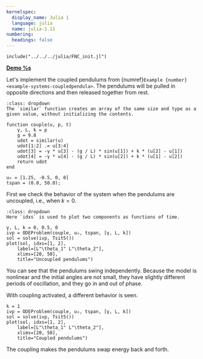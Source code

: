 ```yaml
---
kernelspec:
  display_name: Julia 1
  language: julia
  name: julia-1.11
numbering:
  headings: false
---
```

```{code-cell}
include("../../../julia/FNC_init.jl")
```
[**Demo %s**](#demo-systems-coupledpendula)

Let's implement the coupled pendulums from {numref}`Example {number} <example-systems-coupledpendula>`. The pendulums will be pulled in opposite directions and then released together from rest.
```{tip}
:class: dropdown
The `similar` function creates an array of the same size and type as a given value, without initializing the contents.
```

```{code-cell}
function couple(u, p, t)
    γ, L, k = p
    g = 9.8
    udot = similar(u)
    udot[1:2] .= u[3:4]
    udot[3] = -γ * u[3] - (g / L) * sin(u[1]) + k * (u[2] - u[1])
    udot[4] = -γ * u[4] - (g / L) * sin(u[2]) + k * (u[1] - u[2])
    return udot
end

u₀ = [1.25, -0.5, 0, 0]
tspan = (0.0, 50.0);
```

First we check the behavior of the system when the pendulums are uncoupled, i.e., when $k=0$.
```{tip}
:class: dropdown
Here `idxs` is used to plot two components as functions of time.
```

```{code-cell}
γ, L, k = 0, 0.5, 0
ivp = ODEProblem(couple, u₀, tspan, [γ, L, k])
sol = solve(ivp, Tsit5())
plot(sol, idxs=[1, 2], 
    label=[L"\theta_1" L"\theta_2"],
    xlims=[20, 50], 
    title="Uncoupled pendulums")
```

You can see that the pendulums swing independently. Because the model is nonlinear and the initial angles are not small, they have slightly different periods of oscillation, and they go in and out of phase.

With coupling activated, a different behavior is seen.

```{code-cell}
k = 1
ivp = ODEProblem(couple, u₀, tspan, [γ, L, k])
sol = solve(ivp, Tsit5())
plot(sol, idxs=[1, 2], 
    label=[L"\theta_1" L"\theta_2"],
    xlims=[20, 50], 
    title="Coupled pendulums")
```

The coupling makes the pendulums swap energy back and forth.
